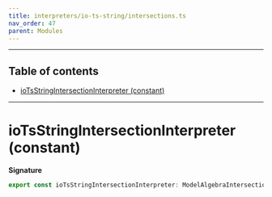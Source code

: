 ```yaml
---
title: interpreters/io-ts-string/intersections.ts
nav_order: 47
parent: Modules
---
```


---

<h2 class="text-delta">Table of contents</h2>

- [ioTsStringIntersectionInterpreter (constant)](#iotsstringintersectioninterpreter-constant)

---

# ioTsStringIntersectionInterpreter (constant)

**Signature**

```ts
export const ioTsStringIntersectionInterpreter: ModelAlgebraIntersection2<URI> = ...
```
